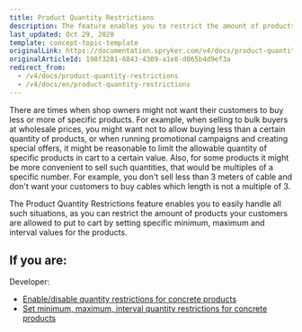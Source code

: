 ```yaml
---
title: Product Quantity Restrictions
description: The feature enables you to restrict the amount of products your customers are allowed to put to cart (by specifying minimum, maximum, and interval values).
last_updated: Oct 29, 2020
template: concept-topic-template
originalLink: https://documentation.spryker.com/v4/docs/product-quantity-restrictions
originalArticleId: 198f3281-6843-4309-a1e8-d065b4d9ef3a
redirect_from:
  - /v4/docs/product-quantity-restrictions
  - /v4/docs/en/product-quantity-restrictions
---
```


There are times when shop owners might not want their customers to buy less or more of specific products. For example, when selling to bulk buyers at wholesale prices, you might want not to allow buying less than a certain quantity of products, or when running promotional campaigns and creating special offers, it might be reasonable to limit the allowable quantity of specific products in cart to a certain value. Also, for some products it might be more convenient to sell such quantities, that would be multiples of a specific number. For example, you don't sell less than 3 meters of cable and don't want your customers to buy cables which length is not a multiple of 3.

The Product Quantity Restrictions feature enables you to easily handle all such situations, as you can restrict the amount of products your customers are allowed to put to cart by setting specific minimum, maximum and interval values for the products.

## If you are:

Developer:


- [Enable/disable quantity restrictions for concrete products](/docs/scos/user/back-office-user-guides/{{page.version}}/catalog/products/manage-concrete-products/creating-product-variants.html)
- [Set minimum, maximum, interval quantity restrictions for concrete products](/docs/scos/user/back-office-user-guides/{{page.version}}/catalog/products/manage-concrete-products/updating-product-variants.html)